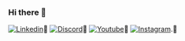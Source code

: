 ### Hi there 👋
[![Linkedin](https://img.shields.io/badge/LinkedIn-0077B5?style=for-the-badge&logo=linkedin&logoColor=white)](https://www.linkedin.com/in/antonio-carlos-gomes-9a09551bb)🌱
[![Discord](https://img.shields.io/badge/Discord-7289DA?style=for-the-badge&logo=discord&logoColor=white)](https://discord.com/channels/@me)🌱
[![Youtube](https://img.shields.io/badge/YouTube-FF0000?style=for-the-badge&logo=youtube&logoColor=white)]()🌱
[![Instagram](https://img.shields.io/badge/Instagram-E4405F?style=for-the-badge&logo=instagram&logoColor=white)](https://www.instagram.com/thonygarden).🌱

<!--
**ToninhoDS/ToninhoDS** is a ✨ _special_ ✨ repository because its `README.md` (this file) appears on your GitHub profile.

Here are some ideas to get you started:

- 🔭 I’m currently working on ...
- 🌱 I’m currently learning ...
- 👯 I’m looking to collaborate on ...
- 🤔 I’m looking for help with ...
- 💬 Ask me about ...
- 📫 How to reach me: ...
- 😄 Pronouns: ...
- ⚡ Fun fact: ...
-->
